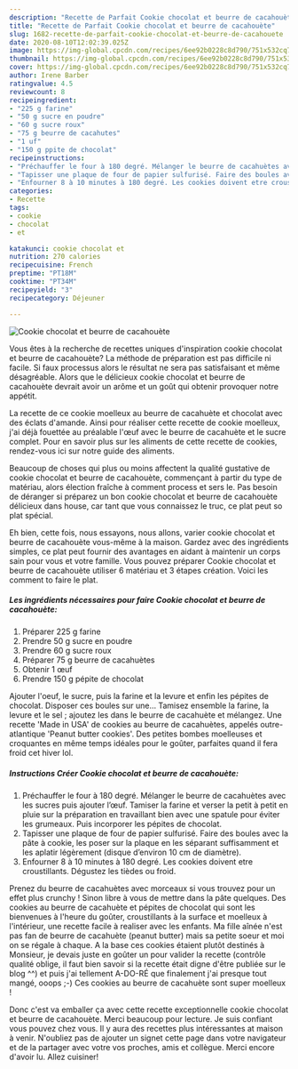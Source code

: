 ```yaml
---
description: "Recette de Parfait Cookie chocolat et beurre de cacahouète"
title: "Recette de Parfait Cookie chocolat et beurre de cacahouète"
slug: 1682-recette-de-parfait-cookie-chocolat-et-beurre-de-cacahouete
date: 2020-08-10T12:02:39.025Z
image: https://img-global.cpcdn.com/recipes/6ee92b0228c8d790/751x532cq70/cookie-chocolat-et-beurre-de-cacahouete-photo-principale-de-la-recette.jpg
thumbnail: https://img-global.cpcdn.com/recipes/6ee92b0228c8d790/751x532cq70/cookie-chocolat-et-beurre-de-cacahouete-photo-principale-de-la-recette.jpg
cover: https://img-global.cpcdn.com/recipes/6ee92b0228c8d790/751x532cq70/cookie-chocolat-et-beurre-de-cacahouete-photo-principale-de-la-recette.jpg
author: Irene Barber
ratingvalue: 4.5
reviewcount: 8
recipeingredient:
- "225 g farine"
- "50 g sucre en poudre"
- "60 g sucre roux"
- "75 g beurre de cacahutes"
- "1 uf"
- "150 g ppite de chocolat"
recipeinstructions:
- "Préchauffer le four à 180 degré. Mélanger le beurre de cacahuètes avec les sucres puis ajouter l’œuf. Tamiser la farine et verser la petit à petit en pluie sur la préparation en travaillant bien avec une spatule pour éviter les grumeaux. Puis incorporer les pépites de chocolat."
- "Tapisser une plaque de four de papier sulfurisé. Faire des boules avec la pâte à cookie, les poser sur la plaque en les séparant suffisamment et les aplatir légèrement (disque d’environ 10 cm de diamètre)."
- "Enfourner 8 à 10 minutes à 180 degré. Les cookies doivent etre croustillants. Dégustez les tièdes ou froid."
categories:
- Recette
tags:
- cookie
- chocolat
- et

katakunci: cookie chocolat et 
nutrition: 270 calories
recipecuisine: French
preptime: "PT18M"
cooktime: "PT34M"
recipeyield: "3"
recipecategory: Déjeuner

---
```



![Cookie chocolat et beurre de cacahouète](https://img-global.cpcdn.com/recipes/6ee92b0228c8d790/751x532cq70/cookie-chocolat-et-beurre-de-cacahouete-photo-principale-de-la-recette.jpg)

Vous êtes à la recherche de recettes uniques d'inspiration cookie chocolat et beurre de cacahouète? La méthode de préparation est pas difficile ni facile. Si faux processus alors le résultat ne sera pas satisfaisant et même désagréable. Alors que le délicieux cookie chocolat et beurre de cacahouète devrait avoir un arôme et un goût qui obtenir provoquer notre appétit.

La recette de ce cookie moelleux au beurre de cacahuète et chocolat avec des éclats d&#39;amande. Ainsi pour réaliser cette recette de cookie moelleux, j&#39;ai déjà fouettée au préalable l&#39;œuf avec le beurre de cacahuète et le sucre complet. Pour en savoir plus sur les aliments de cette recette de cookies, rendez-vous ici sur notre guide des aliments.

Beaucoup de choses qui plus ou moins affectent la qualité gustative de cookie chocolat et beurre de cacahouète, commençant à partir du type de matériau, alors élection fraîche à comment process et sers le. Pas besoin de déranger si préparez un bon cookie chocolat et beurre de cacahouète délicieux dans house, car tant que vous connaissez le truc, ce plat peut so plat spécial.


Eh bien, cette fois, nous essayons, nous allons, varier cookie chocolat et beurre de cacahouète vous-même à la maison. Gardez avec des ingrédients simples, ce plat peut fournir des avantages en aidant à maintenir un corps sain pour vous et votre famille. Vous pouvez préparer Cookie chocolat et beurre de cacahouète utiliser 6 matériau et 3 étapes création. Voici les comment to faire le plat.

<!--inarticleads1-->

##### Les ingrédients nécessaires pour faire Cookie chocolat et beurre de cacahouète:

1. Préparer 225 g farine
1. Prendre 50 g sucre en poudre
1. Prendre 60 g sucre roux
1. Préparer 75 g beurre de cacahuètes
1. Obtenir 1 œuf
1. Prendre 150 g pépite de chocolat


Ajouter l&#39;oeuf, le sucre, puis la farine et la levure et enfin les pépites de chocolat. Disposer ces boules sur une… Tamisez ensemble la farine, la levure et le sel ; ajoutez les dans le beurre de cacahuète et mélangez. Une recette &#39;Made in USA&#39; de cookies au beurre de cacahuètes, appelés outre-atlantique &#39;Peanut butter cookies&#39;. Des petites bombes moelleuses et croquantes en même temps idéales pour le goûter, parfaites quand il fera froid cet hiver lol. 

<!--inarticleads2-->

##### Instructions Créer Cookie chocolat et beurre de cacahouète:

1. Préchauffer le four à 180 degré. Mélanger le beurre de cacahuètes avec les sucres puis ajouter l’œuf. Tamiser la farine et verser la petit à petit en pluie sur la préparation en travaillant bien avec une spatule pour éviter les grumeaux. Puis incorporer les pépites de chocolat.
1. Tapisser une plaque de four de papier sulfurisé. Faire des boules avec la pâte à cookie, les poser sur la plaque en les séparant suffisamment et les aplatir légèrement (disque d’environ 10 cm de diamètre).
1. Enfourner 8 à 10 minutes à 180 degré. Les cookies doivent etre croustillants. Dégustez les tièdes ou froid.


Prenez du beurre de cacahuètes avec morceaux si vous trouvez pour un effet plus crunchy ! Sinon libre à vous de mettre dans la pâte quelques. Des cookies au beurre de cacahuète et pépites de chocolat qui sont les bienvenues à l&#39;heure du goûter, croustillants à la surface et moelleux à l&#39;intérieur, une recette facile à realiser avec les enfants. Ma fille aînée n&#39;est pas fan de beurre de cacahuète (peanut butter) mais sa petite soeur et moi on se régale à chaque. A la base ces cookies étaient plutôt destinés à Monsieur, je devais juste en goûter un pour valider la recette (contrôle qualité oblige, il faut bien savoir si la recette était digne d&#39;être publiée sur le blog ^^) et puis j&#39;ai tellement A-DO-RÉ que finalement j&#39;ai presque tout mangé, ooops ;-) Ces cookies au beurre de cacahuète sont super moelleux ! 


Donc c'est va emballer ça avec cette recette exceptionnelle cookie chocolat et beurre de cacahouète. Merci beaucoup pour lecture. Je suis confiant vous pouvez chez vous. Il y aura des recettes plus  intéressantes at maison à venir. N'oubliez pas de ajouter un signet cette page dans votre navigateur et de la partager avec votre vos proches, amis et collègue. Merci encore d'avoir lu. Allez cuisiner!
